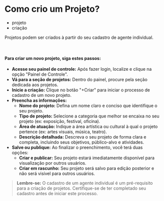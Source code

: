 # Como crio um Projeto?

- projeto
- criação

Projetos podem ser criados à partir do seu cadastro de agente individual.

&nbsp;

#### **Para criar um novo projeto, siga estes passos:**

* **Acesse seu painel de controle:** Após fazer login, localize e clique na opção "Painel de Controle".
* **Vá para a seção de projetos:** Dentro do painel, procure pela seção dedicada aos projetos.
* **Inicie a criação:** Clique no botão "+Criar" para iniciar o processo de cadastro de um novo projeto.
* **Preencha as informações:**
    * **Nome do projeto:** Defina um nome claro e conciso que identifique o seu projeto.
    * **Tipo de projeto:** Selecione a categoria que melhor se encaixa no seu projeto (ex: exposição, festival, oficina).
    * **Área de atuação:** Indique a área artística ou cultural à qual o projeto pertence (ex: artes visuais, música, teatro).
    * **Descrição detalhada:** Descreva o seu projeto de forma clara e completa, incluindo seus objetivos, público-alvo e atividades.
* **Salve ou publique:** Ao finalizar o preenchimento, você terá duas opções:
    * **Criar e publicar:** Seu projeto estará imediatamente disponível para visualização por outros usuários.
    * **Criar em rascunho:** Seu projeto será salvo para edição posterior e não será visível para outros usuários.

> **Lembre-se:** O cadastro de um agente individual é um pré-requisito para a criação de projetos. Certifique-se de ter completado seu cadastro antes de iniciar este processo.